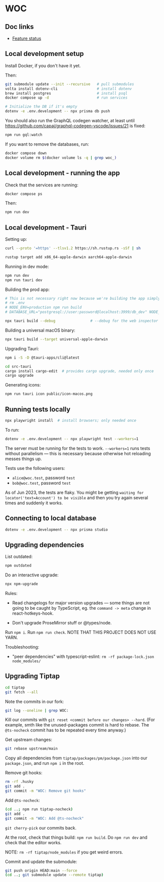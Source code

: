 # WOC

## Doc links

* [Feature status](docs/feature-status.md)

## Local development setup

Install Docker, if you don't have it yet.

Then:

```bash
git submodule update --init --recursive   # pull submodules
volta install dotenv-cli                  # install dotenv
brew install postgres                     # install psql
docker compose up -d                      # run services

# Initialize the DB if it's empty
dotenv -e .env.development -- npx prisma db push
```

You should also run the GraphQL codegen watcher, at least until https://github.com/capaj/graphql-codegen-vscode/issues/21 is fixed:

```bash
npm run gql:watch
```

If you want to remove the databases, run:

```bash
docker compose down
docker volume rm $(docker volume ls -q | grep woc_)
```

## Local development - running the app

Check that the services are running:

```bash
docker compose ps
```

Then:

```bash
npm run dev
```

## Local development - Tauri

Setting up:

```bash
curl --proto '=https' --tlsv1.2 https://sh.rustup.rs -sSf | sh

rustup target add x86_64-apple-darwin aarch64-apple-darwin
```

Running in dev mode:

```bash
npm run dev
npm run tauri dev
```

Building the prod app:

```bash
# This is not necessary right now because we're building the app simply as a wrapper.
# rm .env
# NODE_ENV=production npm run build
# DATABASE_URL="postgresql://user:password@localhost:3999/db_dev" NODE_ENV=production npx next export

npx tauri build --debug                # --debug for the web inspector to work
```

Building a universal macOS binary:

```bash
npx tauri build --target universal-apple-darwin
```

Upgrading Tauri:

```bash
npm i -S -D @tauri-apps/cli@latest

cd src-tauri
cargo install cargo-edit  # provides cargo upgrade, needed only once
cargo upgrade
```

Generating icons:

```bash
npm run tauri icon public/icon-macos.png
```

## Running tests locally

```bash
npx playwright install  # install browsers; only needed once
```

To run:

```bash
dotenv -e .env.development -- npx playwright test --workers=1
```

The server must be running for the tests to work. `--workers=1` runs tests without parallelism — this is necessary because otherwise hot reloading messes things up.

Tests use the following users:

  * `alice@woc.test`, password `test`
  * `bob@woc.test`, password `test`

As of Jun 2023, the tests are flaky. You might be getting `waiting for locator('text=Account') to be visible` and then you try again several times and suddenly it works.

## Connecting to local database

```bash
dotenv -e .env.development -- npx prisma studio
```

## Upgrading dependencies

List outdated:

```bash
npm outdated
```

Do an interactive upgrade:

```bash
npx npm-upgrade
```

Rules:

* Read changelogs for major version upgrades — some things are not going to be caught by TypeScript, eg. the `command -> meta` change in react-hotkeys-hook.

* Don't upgrade ProseMirror stuff or @types/node.

Run `npm i`. Run `npm run check`. NOTE THAT THIS PROJECT DOES NOT USE YARN.

Troubleshooting:

* "peer dependencies" with typescript-eslint: `rm -rf package-lock.json node_modules/`

## Upgrading Tiptap

```bash
cd tiptap
git fetch --all
```

Note the commits in our fork:

```bash
git log --oneline | grep WOC:
```

Kill our commits with `git reset <commit before our changes> --hard`. (For example, smth like the unused-packages commit is hard to rebase. The `@ts-nocheck` commit has to be repeated every time anyway.)

Get upstream changes:

```bash
git rebase upstream/main
```

Copy all dependencies from `tiptap/packages/pm/package.json` into our `package.json`, and run `npm i` in the root.

Remove git hooks:

```bash
rm -rf .husky
git add .
git commit -m "WOC: Remove git hooks"
```

Add `@ts-nocheck`:

```bash
(cd ..; npm run tiptap-nocheck)
git add .
git commit -m "WOC: Add @ts-nocheck"
```

`git cherry-pick` our commits back.

At the root, check that things build: `npm run build`. Do `npm run dev` and check that the editor works.

NOTE: `rm -rf tiptap/node_modules` if you get weird errors.

Commit and update the submodule:

```bash
git push origin HEAD:main --force
(cd ..; git submodule update --remote tiptap)
```
